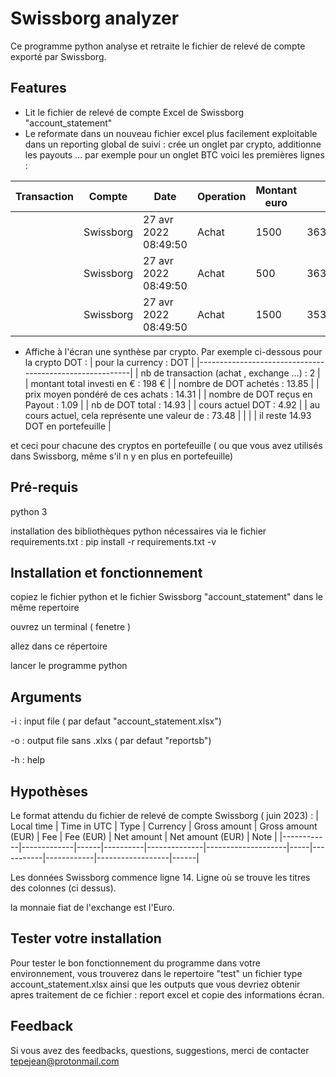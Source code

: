 
# Swissborg analyzer

Ce programme python analyse et retraite le fichier de relevé de compte exporté par Swissborg. 




## Features

- Lit le fichier de relevé de compte Excel de Swissborg "account_statement"
- Le reformate dans un nouveau fichier excel plus facilement exploitable dans un reporting global de suivi :
    crée un onglet par crypto, additionne les payouts ... par exemple pour un onglet BTC voici les premières lignes : 

| Transaction | Compte    | Date                  | Operation | Montant euro | cours       | Statut KYC | Montant KYC | Montant BTC KYC | Montant BTC Total | Note |
|-------------|-----------|-----------------------|-----------|--------------|-------------|------------|-------------|-----------------|-------------------|------|
|             | Swissborg | 27 avr 2022  08:49:50 | Achat     | 1500         | 36370,28938 | 1          | 1500        | 0,041036242     | 0,041036242       |      |
|             | Swissborg | 27 avr 2022  08:49:50 | Achat     | 500          | 36357,572   | 1          | 500         | 0,013683532     | 0,013683532       |      |
|             | Swissborg | 27 avr 2022  08:49:50 | Achat     | 1500         | 35330,01649 | 1          | 1500        | 0,042244532     | 0,042244532       |

- Affiche à l'écran une synthèse par crypto. Par exemple ci-dessous pour la crypto DOT :
| pour la currency : DOT                                  |
|---------------------------------------------------------|
| nb de transaction (achat , exchange ...) 	: 2           |
| montant total investi en € 			: 198 €                   |
| nombre de DOT achetés 				: 13.85                       |
| prix moyen pondéré de ces achats		: 14.31               |
| nombre de DOT reçus en Payout 			: 1.09                 |
| nb de DOT total 				: 14.93                             |
| cours actuel DOT				: 4.92                              |
| au cours actuel, cela représente une valeur de 	: 73.48 |
|                                                         |
| il reste  14.93 DOT en portefeuille                     |

et ceci pour chacune des cryptos en portefeuille ( ou que vous avez utilisés dans Swissborg, même s'il n y en plus en portefeuille)


## Pré-requis
python 3

installation des bibliothèques python nécessaires via le fichier requirements.txt :
pip install -r requirements.txt -v
## Installation et fonctionnement
copiez le fichier python et le fichier Swissborg "account_statement" dans le même repertoire

ouvrez un terminal ( fenetre )

allez dans ce répertoire

lancer le programme python



## Arguments
-i : input file  ( par defaut "account_statement.xlsx")

-o : output file sans .xlxs ( par defaut "reportsb")

-h : help
## Hypothèses
Le format attendu du fichier de relevé de compte Swissborg ( juin 2023) : 
| Local time | Time in UTC | Type | Currency | Gross amount | Gross amount (EUR) | Fee | Fee (EUR) | Net amount | Net amount (EUR) | Note |
|------------|-------------|------|----------|--------------|--------------------|-----|-----------|------------|------------------|------|

Les données Swissborg commence ligne 14. Ligne où se trouve les titres des colonnes (ci dessus).

la monnaie fiat de l'exchange est l'Euro.


## Tester votre installation

Pour tester le bon fonctionnement du programme dans votre environnement, vous trouverez dans le repertoire "test" un fichier type account_statement.xlsx  ainsi que les outputs que vous devriez obtenir apres traitement de ce fichier : report excel et copie des informations écran.




## Feedback

Si vous avez des feedbacks, questions, suggestions, merci de contacter tepejean@protonmail.com

